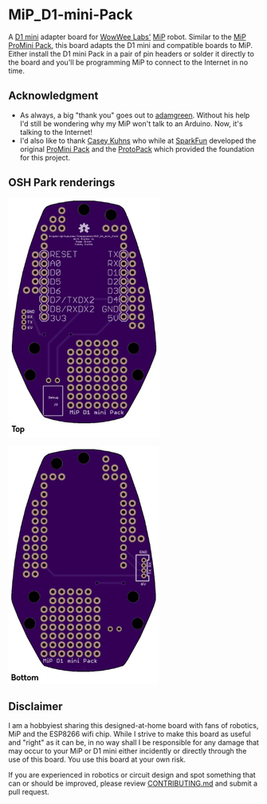 # MiP_D1-mini-Pack
A [D1 mini](https://wiki.wemos.cc/products:d1:d1_mini) adapter board for [WowWee Labs'](https://github.com/WowWeeLabs/) [MiP](https://wowwee.com/mip) robot.  Similar to the [MiP ProMini Pack](https://github.com/adamgreen/MiP_ProMini-Pack), this board adapts the D1 mini and compatible boards to MiP.  Either install the D1 mini Pack in a pair of pin headers or solder it directly to the board and you'll be programming MiP to connect to the Internet in no time.

## Acknowledgment
* As always, a big "thank you" goes out to [adamgreen](https://github.com/adamgreen/).  Without his help I'd still be wondering why my MiP won't talk to an Arduino.  Now, it's talking to the Internet!
* I'd also like to thank [Casey Kuhns](https://github.com/caseykuhns) who while at [SparkFun](https://github.com/sparkfun) developed the original [ProMini Pack](https://github.com/sparkfun/mip_promini-pack) and the [ProtoPack](https://github.com/sparkfun/mip_proto-pack) which provided the foundation for this project.

## OSH Park renderings
![The top of the MiP D1 mini Pack](https://github.com/Tiogaplanet/MiP_D1-mini-Pack/raw/master/images/top.png)

![The bottom of the MiP D1 mini Pack](https://github.com/Tiogaplanet/MiP_D1-mini-Pack/raw/master/images/bottom.png)

## Disclaimer
I am a hobbyiest sharing this designed-at-home board with fans of robotics, MiP and the ESP8266 wifi chip.  While I strive to make this board as useful and "right" as it can be, in no way shall I be responsible for any damage that may occur to your MiP or D1 mini either incidently or directly through the use of this board.  You use this board at your own risk.

If you are experienced in robotics or circuit design and spot something that can or should be improved, please review [CONTRIBUTING.md](https://github.com/Tiogaplanet/MiP_D1-mini-Pack/blob/master/CONTRIBUTING.md) and submit a pull request.
